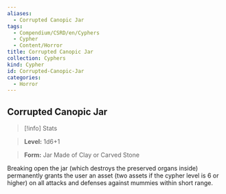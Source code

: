 ```yaml
---
aliases:
  - Corrupted Canopic Jar
tags:
  - Compendium/CSRD/en/Cyphers
  - Cypher
  - Content/Horror
title: Corrupted Canopic Jar
collection: Cyphers
kind: Cypher
id: Corrupted-Canopic-Jar
categories:
  - Horror
---
```

## Corrupted Canopic Jar    
>[!info] Stats    
> **Level:** 1d6+1    
> **Form:** Jar Made of Clay or Carved Stone  
    
Breaking open the jar (which destroys the preserved organs inside) permanently grants the user an asset (two assets if the cypher level is 6 or higher) on all attacks and defenses against mummies within short range.
